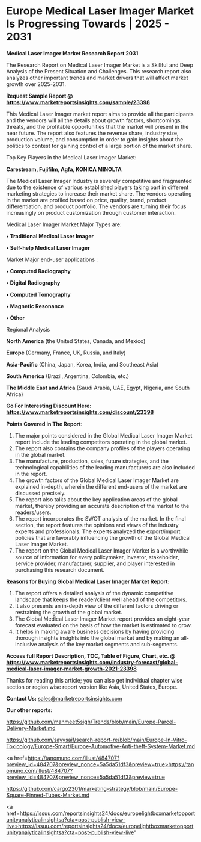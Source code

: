 # Europe Medical Laser Imager Market Is Progressing Towards | 2025 - 2031

<strong>Medical Laser Imager Market Research Report 2031</strong>

The Research Report on Medical Laser Imager Market is a Skillful and Deep Analysis of the Present Situation and Challenges. This research report also analyzes other important trends and market drivers that will affect market growth over 2025-2031.

<strong>Request Sample Report @ <a href=https://www.marketreportsinsights.com/sample/23398>https://www.marketreportsinsights.com/sample/23398</a></strong>

This Medical Laser Imager market report aims to provide all the participants and the vendors will all the details about growth factors, shortcomings, threats, and the profitable opportunities that the market will present in the near future. The report also features the revenue share, industry size, production volume, and consumption in order to gain insights about the politics to contest for gaining control of a large portion of the market share.

Top Key Players in the Medical Laser Imager Market:

<strong>Carestream, Fujifilm, Agfa, KONICA MINOLTA</strong>

The Medical Laser Imager Industry is severely competitive and fragmented due to the existence of various established players taking part in different marketing strategies to increase their market share. The vendors operating in the market are profiled based on price, quality, brand, product differentiation, and product portfolio. The vendors are turning their focus increasingly on product customization through customer interaction.

Medical Laser Imager Market Major Types are:

<strong>• Traditional Medical Laser Imager

• Self-help Medical Laser Imager</strong>

Market Major end-user applications :

<strong>• Computed Radiography

• Digital Radiography

• Computed Tomography

• Magnetic Resonance

• Other</strong>

Regional Analysis

</u><strong><b>North America</b></strong> (the United States, Canada, and Mexico)

<strong><b>Europe </b></strong>(Germany, France, UK, Russia, and Italy)

<strong><b>Asia-Pacific</b></strong> (China, Japan, Korea, India, and Southeast Asia)

<strong><b>South America</b></strong> (Brazil, Argentina, Colombia, etc.)

<strong><b>The Middle East and Africa</b></strong> (Saudi Arabia, UAE, Egypt, Nigeria, and South Africa)

<strong>Go For Interesting Discount Here: <a href=https://www.marketreportsinsights.com/discount/23398>https://www.marketreportsinsights.com/discount/23398</a></strong>

<strong>Points Covered in The Report:</strong>
<ol>
  <li>The major points considered in the Global Medical Laser Imager Market report include the leading competitors operating in the global market.</li>
  <li>The report also contains the company profiles of the players operating in the global market.</li>
  <li>The manufacture, production, sales, future strategies, and the technological capabilities of the leading manufacturers are also included in the report.</li>
  <li>The growth factors of the Global Medical Laser Imager Market are explained in-depth, wherein the different end-users of the market are discussed precisely.</li>
  <li>The report also talks about the key application areas of the global market, thereby providing an accurate description of the market to the readers/users.</li>
  <li>The report incorporates the SWOT analysis of the market. In the final section, the report features the opinions and views of the industry experts and professionals. The experts analyzed the export/import policies that are favorably influencing the growth of the Global Medical Laser Imager Market.</li>
  <li>The report on the Global Medical Laser Imager Market is a worthwhile source of information for every policymaker, investor, stakeholder, service provider, manufacturer, supplier, and player interested in purchasing this research document.</li>
</ol>
<strong>Reasons for Buying Global Medical Laser Imager Market Report:</strong>

<ol>
  <li>The report offers a detailed analysis of the dynamic competitive landscape that keeps the reader/client well ahead of the competitors.</li>
  <li>It also presents an in-depth view of the different factors driving or restraining the growth of the global market.</li>
  <li>The Global Medical Laser Imager Market report provides an eight-year forecast evaluated on the basis of how the market is estimated to grow.</li>
  <li>It helps in making aware business decisions by having providing thorough insights insights into the global market and by making an all-inclusive analysis of the key market segments and sub-segments.</li>
</ol>
<strong>Access full Report Description, TOC, Table of Figure, Chart, etc. @ <a href=https://www.marketreportsinsights.com/industry-forecast/global-medical-laser-imager-market-growth-2021-23398>https://www.marketreportsinsights.com/industry-forecast/global-medical-laser-imager-market-growth-2021-23398</a></strong>


Thanks for reading this article; you can also get individual chapter wise section or region wise report version like Asia, United States, Europe.

<strong>Contact Us:</strong>
sales@marketreportsinsights.com

<strong>Our other reports:</strong>

<a href=https://github.com/manmeet5sigh/Trends/blob/main/Europe-Parcel-Delivery-Market.md>https://github.com/manmeet5sigh/Trends/blob/main/Europe-Parcel-Delivery-Market.md</a>

<a href=https://github.com/sayysaif/search-report-re/blob/main/Europe-In-Vitro-Toxicology/Europe-Smart/Europe-Automotive-Anti-theft-System-Market.md>https://github.com/sayysaif/search-report-re/blob/main/Europe-In-Vitro-Toxicology/Europe-Smart/Europe-Automotive-Anti-theft-System-Market.md</a>

<a href=https://tanomuno.com/illust/484707?preview_id=484707&preview_nonce=5a5da51df3&preview=true>https://tanomuno.com/illust/484707?preview_id=484707&preview_nonce=5a5da51df3&preview=true</a>

<a href=https://github.com/cargo2301/marketing-strategy/blob/main/Europe-Square-Finned-Tubes-Market.md>https://github.com/cargo2301/marketing-strategy/blob/main/Europe-Square-Finned-Tubes-Market.md</a>

<a href=https://issuu.com/reportsinsights24/docs/europelightboxmarketopportunityanalyticalinsightsa?cta=post-publish-view-live>https://issuu.com/reportsinsights24/docs/europelightboxmarketopportunityanalyticalinsightsa?cta=post-publish-view-live</a>"
